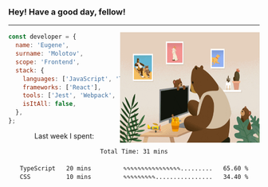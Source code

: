 ### Hey! Have a good day, fellow!
---
<img align='right' alt='GIF' vertical-align='center' src='./src/giphy.gif' width='280px' height='222px'/>

```javascript
const developer = {
  name: 'Eugene',
  surname: 'Molotov',
  scope: 'Frontend',
  stack: {
    languages: ['JavaScript', 'TypeScript'],
    frameworks: ['React'],
    tools: ['Jest', 'Webpack', 'Sass'],
    isItAll: false,
  },
};
```
<p align="center">
  Last week I spent:
</p>
<div align="center">
<!--START_SECTION:waka-->

```txt
Total Time: 31 mins

TypeScript   20 mins         ✎✎✎✎✎✎✎✎✎✎✎✎✎✎✎✎.........   65.60 %
CSS          10 mins         ✎✎✎✎✎✎✎✎✎................   34.40 %
```

<!--END_SECTION:waka-->

